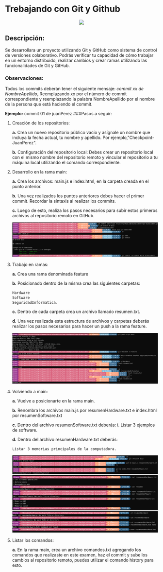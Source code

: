 # Trebajando con Git y Github

<div style="text-align:center">

![](https://encrypted-tbn0.gstatic.com/images?q=tbn:ANd9GcRddRPupk68dJ-6iVMBf_xcxbGbldH8tBqzJi9KnveB28iycP_yfs4WyQ-BoAazIOWzrqM&usqp=CAU)

</div>

## Descripción:

Se desarrollara un proyecto utilizando Git y GitHub
como sistema de control de versiones colaborativo. Podrás verificar tu
capacidad de cómo trabajar en un entorno distribuido, realizar cambios y crear
ramas utilizando las funcionalidades de Git y GitHub.

### Observaciones:

Todos los commits deberán tener el siguiente mensaje: _commit xx de NombreApellido_,
Reemplazando xx por el número de commit correspondiente y reemplazando la
palabra NombreApellido por el nombre de la persona que está haciendo el
commit.

**Ejemplo:** commit 01 de juanPerez
###Pasos a seguir:

1.  Creación de los repositorios:

    **a.** Crea un nuevo repositorio público vacío y asígnale un nombre que incluya la fecha actual, tu nombre y apellido. Por ejemplo,"Checkpoint-JuanPerez".

    **b.** Configuración del repositorio local: Debes crear un repositorio local con el mismo nombre del repositorio remoto y vincular el repositorio a tu máquina local utilizando el comando correspondiente.

2.  Desarrollo en la rama main:

    **a.** Crea los archivos: main.js e index.html, en la carpeta creada en el punto anterior.

    **b.** Una vez realizados los puntos anteriores debes hacer el primer commit. Recordar la sintaxis al realizar los commits.

    **c.** Luego de esto, realiza los pasos necesarios para subir estos primeros archivos al repositorio remoto en GitHub.

    ![](./img/img-0.png)

3.  Trabajo en ramas:

    **a.** Crea una rama denominada feature

    **b.** Posicionado dentro de la misma crea las siguientes carpetas:

        Hardware
        Software
        SeguridadInformatica.

    **c.** Dentro de cada carpeta crea un archivo llamado resumen.txt.

    **d.** Una vez realizada esta estructura de archivos y carpetas deberás
    realizar los pasos necesarios para hacer un push a la rama feature.

    ![](./img/img-2.png)

4.  Volviendo a main:

    **a.** Vuelve a posicionarte en la rama main.

    **b.** Renombra los archivos main.js por resumenHardware.txt e index.html por resumenSoftware.txt

    **c.** Dentro del archivo resumenSoftware.txt deberás:
    i. Listar 3 ejemplos de software.

    **d.** Dentro del archivo resumenHardware.txt deberás:

        Listar 3 memorias principales de la computadora.

    ![](./img/img-3.png)
    ![](./img/img-4.png)
    ![](./img/img-5.png)

5.  Listar los comandos:

    **a.** En la rama main, crea un archivo comandos.txt agregando los comandos que realizaste en este examen, haz el commit y sube los cambios al repositorio remoto, puedes utilizar el comando history para esto.

